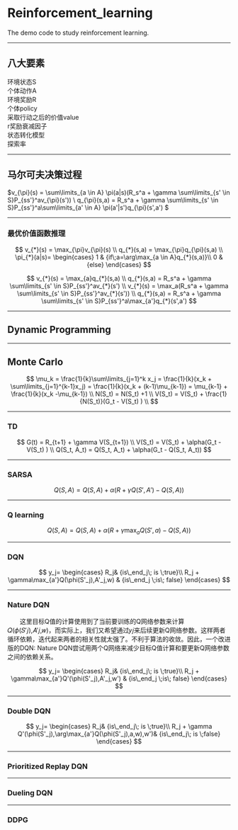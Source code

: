 # Reinforcement_learning
The demo code to study reinforcement learning. 

---
## 八大要素   
环境状态S  
个体动作A  
环境奖励R  
个体policy  
采取行动之后的价值value  
r奖励衰减因子  
状态转化模型  
探索率  

---
## 马尔可夫决策过程
$v_{\pi}(s) = \sum\limits_{a \in A} \pi(a|s)(R_s^a + \gamma \sum\limits_{s' \in S}P_{ss'}^av_{\pi}(s')) \\
q_{\pi}(s,a) = R_s^a + \gamma \sum\limits_{s' \in S}P_{ss'}^a\sum\limits_{a' \in A} \pi(a'|s')q_{\pi}(s',a')
$

---

### 最优价值函数推理  
$$
v_{*}(s) = \max_{\pi}v_{\pi}(s) \\ 
q_{*}(s,a) = \max_{\pi}q_{\pi}(s,a) \\
\pi_{*}(a|s)= \begin{cases} 1 & {if\;a=\arg\max_{a \in A}q_{*}(s,a)}\\ 0 & {else} \end{cases}
$$

$$
v_{*}(s) = \max_{a}q_{*}(s,a) \\
q_{*}(s,a) = R_s^a + \gamma \sum\limits_{s' \in S}P_{ss'}^av_{*}(s') \\  
v_{*}(s) = \max_a(R_s^a + \gamma \sum\limits_{s' \in S}P_{ss'}^av_{*}(s')) \\
q_{*}(s,a) = R_s^a + \gamma \sum\limits_{s' \in S}P_{ss'}^a\max_{a'}q_{*}(s',a')
$$

---
## Dynamic Programming  


---
## Monte Carlo  

$$
\mu_k = \frac{1}{k}\sum\limits_{j=1}^k x_j = \frac{1}{k}(x_k + \sum\limits_{j=1}^{k-1}x_j) =  \frac{1}{k}(x_k + (k-1)\mu_{k-1}) = \mu_{k-1} +  \frac{1}{k}(x_k -\mu_{k-1}) \\ 
N(S_t) = N(S_t)  +1 \\
V(S_t) = V(S_t)  + \frac{1}{N(S_t)}(G_t -  V(S_t) ) \\
$$

---
### TD   

$$
G(t) = R_{t+1} + \gamma V(S_{t+1}) \\
V(S_t) = V(S_t)  + \alpha(G_t -  V(S_t) ) \\
Q(S_t, A_t) = Q(S_t, A_t) + \alpha(G_t -  Q(S_t, A_t))
$$


---
### SARSA  
$$
Q(S,A) = Q(S,A) + \alpha(R+\gamma Q(S',A') - Q(S,A))
$$

---
### Q learning  

$$
Q(S,A) = Q(S,A) + \alpha(R+\gamma \max_aQ(S',a) - Q(S,A))
$$

---
### DQN 

$$
y_j= \begin{cases} R_j& {is\_end_j\; is \;true}\\ R_j + \gamma\max_{a'}Q(\phi(S'_j),A'_j,w) & {is\_end_j \;is\; false} \end{cases}
$$

---
### Nature DQN  
　　这里目标Q值的计算使用到了当前要训练的Q网络参数来计算𝑄(𝜙(𝑆′𝑗),𝐴′𝑗,𝑤)，而实际上，我们又希望通过𝑦𝑗来后续更新Q网络参数。这样两者循环依赖，迭代起来两者的相关性就太强了。不利于算法的收敛。因此，一个改进版的DQN: Nature DQN尝试用两个Q网络来减少目标Q值计算和要更新Q网络参数之间的依赖关系。

$$
y_j= \begin{cases} R_j& {is\_end_j\; is \;true}\\ R_j + \gamma\max_{a'}Q'(\phi(S'_j),A'_j,w') & {is\_end_j \;is\; false} \end{cases}
$$

---
### Double DQN  

$$
y_j= \begin{cases} R_j& {is\_end_j\; is \;true}\\ R_j + \gamma Q'(\phi(S'_j),\arg\max_{a'}Q(\phi(S'_j),a,w),w')& {is\_end_j\; is \;false} \end{cases}
$$

---
### Prioritized Replay DQN


---
### Dueling DQN  

---
### DDPG
 
